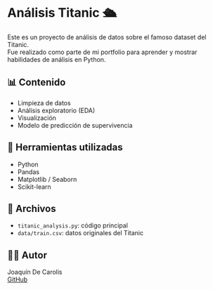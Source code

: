 # Análisis Titanic 🛳️

Este es un proyecto de análisis de datos sobre el famoso dataset del Titanic.  
Fue realizado como parte de mi portfolio para aprender y mostrar habilidades de análisis en Python.

## 📊 Contenido

- Limpieza de datos
- Análisis exploratorio (EDA)
- Visualización
- Modelo de predicción de supervivencia

## 🧰 Herramientas utilizadas

- Python
- Pandas
- Matplotlib / Seaborn
- Scikit-learn

## 📁 Archivos

- `titanic_analysis.py`: código principal
- `data/train.csv`: datos originales del Titanic

## 👨‍💻 Autor

Joaquín De Carolis  
[GitHub](https://github.com/JoaquinDeCarolis)
